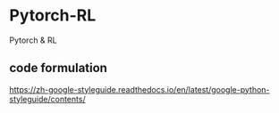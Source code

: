 # Pytorch-RL

Pytorch & RL

## code formulation 
https://zh-google-styleguide.readthedocs.io/en/latest/google-python-styleguide/contents/

